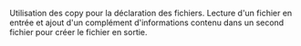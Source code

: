 Utilisation des copy pour la déclaration des fichiers.
Lecture d'un fichier en entrée et ajout d'un complément d'informations contenu dans un second fichier pour créer le fichier en sortie.

